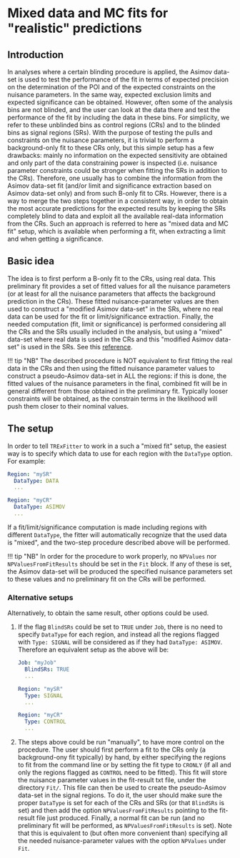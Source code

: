 # Mixed data and MC fits for "realistic" predictions

## Introduction

In analyses where a certain blinding procedure is applied,
the Asimov data-set is used to test the performance of the fit in terms of expected precision on the determination of the POI
and of the expected constraints on the nuisance parameters.
In the same way, expected exclusion limits and expected significance can be obtained.
However, often some of the analysis bins are not blinded, and the user can look at the data there and test the performance of the fit by including the data in these bins.
For simplicity, we refer to these unblinded bins as control regions (CRs) and to the blinded bins as signal regions (SRs).
With the purpose of testing the pulls and constraints on the nuisance parameters, it is trivial to perform a background-only fit to these CRs only, but this simple setup has a few drawbacks:
mainly no information on the expected sensitivity are obtained and only part of the data constraining power is inspected (i.e. nuisance parameter constraints could be stronger when fitting the SRs in addition to the CRs).
Therefore, one usually has to combine the information from the Asimov data-set fit (and/or limit and significance extraction based on Asimov data-set only)
and from such B-only fit to CRs.
However, there is a way to merge the two steps together in a consistent way, in order to obtain the most accurate predictions for the expected results by keeping the SRs completely blind to data and exploit all the available real-data information from the CRs.
Such an approach is referred to here as "mixed data and MC fit" setup, which is available when performing a fit, when extracting a limit and when getting a significance.

## Basic idea

The idea is to first perform a B-only fit to the CRs, using real data.
This preliminary fit provides a set of fitted values for all the nuisance parameters
(or at least for all the nuisance parameters that affects the background prediction in the CRs).
These fitted nuisance-parameter values are then used to construct a "modified Asimov data-set" in the SRs, where no real data can be used for the fit or limit/significance extraction.
Finally, the needed computation (fit, limit or significance) is performed considering all the CRs and the SRs usually included in the analysis,
but using a "mixed" data-set where real data is used in the CRs and this "modified Asimov data-set" is used in the SRs.
See this [reference](http://atlas-stats-doc-dev.web.cern.ch/atlas-stats-doc-dev/recommendations/rec_diagnostics_checks/#postfit-expected-results).

!!! tip "NB"
    The described procedure is NOT equivalent to first fitting the real data in the CRs and then using the fitted nuisance parameter values to construct a pseudo-Asimov data-set in ALL the regions: if this is done, the fitted values of the nuisance parameters in the final, combined fit will be in general different from those obtained in the preliminary fit.
    Typically looser constraints will be obtained, as the constrain terms in the likelihood will push them closer to their nominal values.

## The setup

In order to tell `TRExFitter` to work in a such a "mixed fit" setup,
the easiest way is to specify which data to use for each region with the `DataType` option.
For example:

```yaml
Region: "mySR"
  DataType: DATA
  ...

Region: "myCR"
  DataType: ASIMOV
  ...
```

If a fit/limit/significance computation is made including regions with different `DataType`,
the fitter will automatically recognize that the used data is "mixed",
and the two-step procedure described above will be performed.

!!! tip "NB"
    In order for the procedure to work properly, no `NPValues` nor `NPValuesFromFitResults` should be set in the `Fit` block.
    If any of these is set, the Asimov data-set will be produced the specified nuisance parameters set to these values and no preliminary
    fit on the CRs will be performed.

### Alternative setups

Alternatively, to obtain the same result, other options could be used.

1. If the flag `BlindSRs` could be set to `TRUE` under `Job`, there is no need to specify `DataType` for each region, and instead all the regions flagged with `Type: SIGNAL` will be considered as if they had `DataType: ASIMOV`.
    Therefore an equivalent setup as the above will be:

    ```yaml
    Job: "myJob"
      BlindSRs: TRUE
      ...

    Region: "mySR"
      Type: SIGNAL
      ...

    Region: "myCR"
      Type: CONTROL
      ...
    ```

2. The steps above could be run "manually", to have more control on the procedure.
    The user should first perform a fit to the CRs only (a background-ony fit typically) by hand, by either specifying the regions to fit from the     command line or by setting the fit type to `CRONLY` (if all and only the regions flagged as `CONTROL` need to be fitted).
    This fit will store the nuisance parameter values in the fit-result txt file, under the directory `Fit/`.
    This file can then be used to create the pseudo-Asimov data-set in the signal regions.
    To do it, the user should make sure the proper `DataType` is set for each of the CRs and SRs (or that `BlindSRs` is set)
    and then add the option `NPValuesFromFitResults` pointing to the fit-result file just produced.
    Finally, a normal fit can be run (and no preliminary fit will be performed, as `NPValuesFromFitResults` is set).
    Note that this is equivalent to (but often more convenient than) specifying all the needed nuisance-parameter values with the option `NPValues` under `Fit`.

